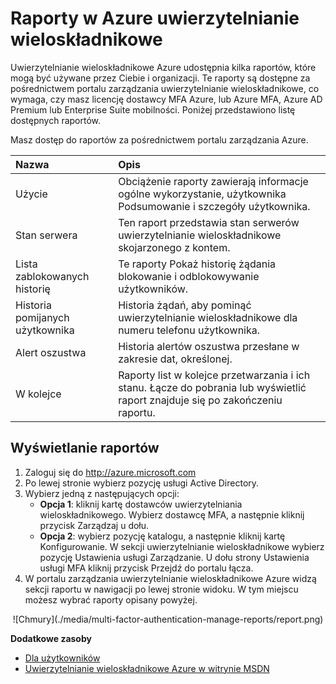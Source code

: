 <properties
    pageTitle="Raporty Azure uwierzytelnianie wieloskładnikowe"
    description="To opisano, jak korzystać z funkcji uwierzytelnianie wieloskładnikowe Azure — raportów."
    services="multi-factor-authentication"
    documentationCenter=""
    authors="kgremban"
    manager="femila"
    editor="curtand"/>

<tags
    ms.service="multi-factor-authentication"
    ms.workload="identity"
    ms.tgt_pltfrm="na"
    ms.devlang="na"
    ms.topic="article"
    ms.date="08/04/2016"
    ms.author="kgremban"/>

# <a name="reports-in-azure-multi-factor-authentication"></a>Raporty w Azure uwierzytelnianie wieloskładnikowe

Uwierzytelnianie wieloskładnikowe Azure udostępnia kilka raportów, które mogą być używane przez Ciebie i organizacji. Te raporty są dostępne za pośrednictwem portalu zarządzania uwierzytelnianie wieloskładnikowe, co wymaga, czy masz licencję dostawcy MFA Azure, lub Azure MFA, Azure AD Premium lub Enterprise Suite mobilności. Poniżej przedstawiono listę dostępnych raportów.

Masz dostęp do raportów za pośrednictwem portalu zarządzania Azure.

Nazwa| Opis
:------------- | :------------- |
Użycie | Obciążenie raporty zawierają informacje ogólne wykorzystanie, użytkownika Podsumowanie i szczegóły użytkownika.
Stan serwera|Ten raport przedstawia stan serwerów uwierzytelnianie wieloskładnikowe skojarzonego z kontem.
Lista zablokowanych historię|Te raporty Pokaż historię żądania blokowanie i odblokowywanie użytkowników.
Historia pomijanych użytkownika|Historia żądań, aby pominąć uwierzytelnianie wieloskładnikowe dla numeru telefonu użytkownika.
Alert oszustwa|Historia alertów oszustwa przesłane w zakresie dat, określonej.
W kolejce|Raporty list w kolejce przetwarzania i ich stanu. Łącze do pobrania lub wyświetlić raport znajduje się po zakończeniu raportu.

## <a name="to-view-reports"></a>Wyświetlanie raportów

1.  Zaloguj się do http://azure.microsoft.com
2.  Po lewej stronie wybierz pozycję usługi Active Directory.
3.  Wybierz jedną z następujących opcji:
    - **Opcja 1**: kliknij kartę dostawców uwierzytelniania wieloskładnikowego. Wybierz dostawcę MFA, a następnie kliknij przycisk Zarządzaj u dołu.
    - **Opcja 2**: wybierz pozycję katalogu, a następnie kliknij kartę Konfigurowanie. W sekcji uwierzytelnianie wieloskładnikowe wybierz pozycję Ustawienia usługi Zarządzanie. U dołu strony Ustawienia usługi MFA kliknij przycisk Przejdź do portalu łącza.
4.  W portalu zarządzania uwierzytelnianie wieloskładnikowe Azure widzą sekcji raportu w nawigacji po lewej stronie widoku. W tym miejscu możesz wybrać raporty opisany powyżej.

<center>![Chmury](./media/multi-factor-authentication-manage-reports/report.png)</center>


**Dodatkowe zasoby**

* [Dla użytkowników](./end-user/multi-factor-authentication-end-user.md)
* [Uwierzytelnianie wieloskładnikowe Azure w witrynie MSDN](https://msdn.microsoft.com/library/azure/dn249471.aspx)
